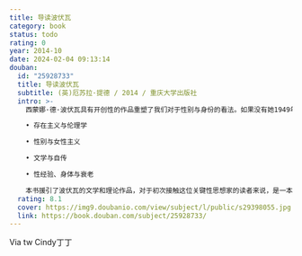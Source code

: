 ```yaml
---
title: 导读波伏瓦
category: book
status: todo
rating: 0
year: 2014-10
date: 2024-02-04 09:13:14
douban:
  id: "25928733"
  title: 导读波伏瓦
  subtitle: (英)厄苏拉·提德 / 2014 / 重庆大学出版社
  intro: >-
    西蒙娜·德·波伏瓦具有开创性的作品重塑了我们对于性别与身份的看法。如果没有她1949年出版的《第二性》，我们今天所知的性别理论根本无法想象。作为法国存在主义的核心人物之一，波伏瓦所提出的“成为女人”和女性作为绝对的“他者”的概念，是女性主义研究与讨论中最有影响力的思想之一。本书引导读者了解西蒙娜·德·波伏瓦的思想的主要领域，包括：

    • 存在主义与伦理学

    • 性别与女性主义

    • 文学与自传

    • 性经验、身体与衰老

    本书援引了波伏瓦的文学和理论作品，对于初次接触这位关键性思想家的读者来说，是一本不可或缺的指南读物。
  rating: 8.1
  cover: https://img9.doubanio.com/view/subject/l/public/s29398055.jpg
  link: https://book.douban.com/subject/25928733/
---
```


Via tw Cindy丁丁